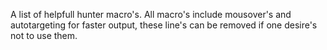 A list of helpfull hunter macro's. All macro's include mousover's and autotargeting for faster output, these line's can be removed if one desire's not to use them.

